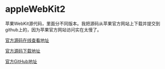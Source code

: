 # appleWebKit2
苹果WebKit源代码，里面分不同版本。我把源码从苹果官方网站上下载并提交到github上的，因为苹果官方网站访问实在太慢了。

[官方源码在线查看地址](<https://opensource.apple.com/source/CF/>)

[官方源码下载地址](https://opensource.apple.com/tarballs/CF/)

[官方GitHub地址](https://github.com/WebKit/webkit)

